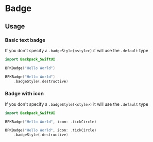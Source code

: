 # Badge
 
## Usage

### Basic text badge
If you don't specify a `.badgeStyle(<style>)` it will use the `.default` type

```swift
import Backpack_SwiftUI

BPKBadge("Hello World")

BPKBadge("Hello World")
    .badgeStyle(.destructive)
```

### Badge with icon
If you don't specify a `.badgeStyle(<style>)` it will use the `.default` type

```swift
import Backpack_SwiftUI

BPKBadge("Hello World", icon: .tickCircle)

BPKBadge("Hello World", icon: .tickCircle)
    .badgeStyle(.destructive)
```
